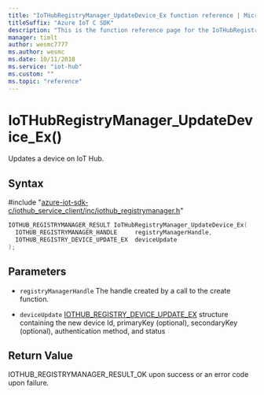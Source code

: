 ```yaml
---                             
title: "IoTHubRegistryManager_UpdateDevice_Ex function reference | Microsoft Docs" 
titleSuffix: "Azure IoT C SDK"            
description: "This is the function reference page for the IoTHubRegistryManager_UpdateDevice_Ex() function in the Azure IoT C SDK. This SDK is used with Azure IoT Hub and Azure IoT Hub Device Provisioning Service"            
manager: timlt                 
author: wesmc7777              
ms.author: wesmc               
ms.date: 10/11/2018                    
ms.service: "iot-hub"             
ms.custom: ""                
ms.topic: "reference"        
---                            
```


# IoTHubRegistryManager_UpdateDevice_Ex()

Updates a device on IoT Hub.

## Syntax

\#include "[azure-iot-sdk-c/iothub_service_client/inc/iothub_registrymanager.h](../iothub-registrymanager-h.md)"  
```C
IOTHUB_REGISTRYMANAGER_RESULT IoTHubRegistryManager_UpdateDevice_Ex(
  IOTHUB_REGISTRYMANAGER_HANDLE     registryManagerHandle,
  IOTHUB_REGISTRY_DEVICE_UPDATE_EX  deviceUpdate
);
```

## Parameters
* `registryManagerHandle` The handle created by a call to the create function. 

* `deviceUpdate` [IOTHUB_REGISTRY_DEVICE_UPDATE_EX](../iothub-registrymanager-h.md#iothub_registry_device_update_ex) structure containing the new device Id, primaryKey (optional), secondaryKey (optional), authentication method, and status

## Return Value
IOTHUB_REGISTRYMANAGER_RESULT_OK upon success or an error code upon failure.

